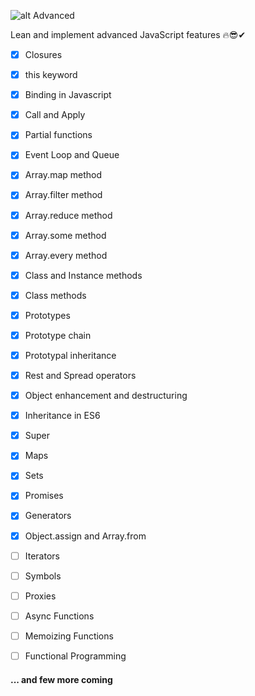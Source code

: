 ![alt Advanced](https://www.stimulsoft.com/images/products/reports-js/js.png)

Lean and implement advanced JavaScript features 🔥😎✔

- [x] Closures
- [x] this keyword
- [x] Binding in Javascript
- [x] Call and Apply
- [x] Partial functions
- [x] Event Loop and Queue
- [x] Array.map method
- [x] Array.filter method
- [x] Array.reduce method
- [x] Array.some method
- [x] Array.every method
- [x] Class and Instance methods
- [x] Class methods
- [x] Prototypes
- [x] Prototype chain
- [x] Prototypal inheritance
- [x] Rest and Spread operators
- [x] Object enhancement and destructuring
- [x] Inheritance in ES6
- [x] Super
- [x] Maps
- [x] Sets
- [x] Promises
- [x] Generators
- [x] Object.assign and Array.from
- [ ] Iterators
- [ ] Symbols
- [ ] Proxies
- [ ] Async Functions

- [ ] Memoizing Functions
- [ ] Functional Programming

#### ... and few more coming
